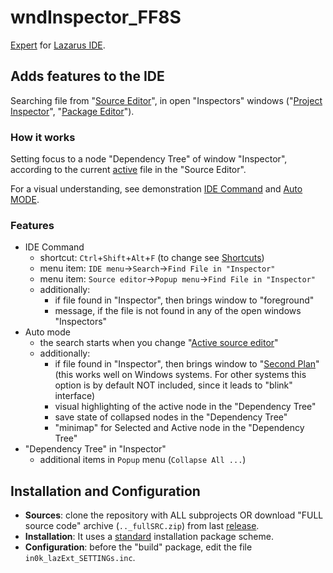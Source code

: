 # wndInspector_FF8S

[Expert](D1) for [Lazarus IDE](D2).

## Adds features to the IDE
  Searching file from "[Source Editor](0)", in open "Inspectors" windows
  ("[Project Inspector](1)", "[Package Editor](2)").

### How it works

  Setting focus to a node "Dependency Tree" of window "Inspector", 
  according to the current [active](3) file in the "Source Editor".

  For a visual understanding, see demonstration 
  [IDE Command](https://github.com/in0k-LazarusIDE-plugins/in0k_LazIdeEXT_wndInspector_FF8S/wiki/Animation-'IDE-command')
  and
  [Auto MODE](https://github.com/in0k-LazarusIDE-plugins/in0k_LazIdeEXT_wndInspector_FF8S/wiki/Animation-'Auto-MODE').


### Features

* IDE Command
  - shortcut: `Ctrl`+`Shift`+`Alt`+`F` (to change see [Shortcuts](4))
  - menu item: `IDE menu`->`Search`->`Find File in "Inspector"`
  - menu item: `Source editor`->`Рopup menu`->`Find File in "Inspector"`
  - additionally:
    + if file found in "Inspector", then brings window to "foreground" 
    + message, if the file is not found in any of the open windows "Inspectors"
* Auto mode
   - the search starts when you change "[Active source editor](3)"
   - additionally:
     + if file found in "Inspector", then brings window to 
       "[Second Plan](https://github.com/in0k-src/in0k-bringToSecondPlane)"
       (this works well on Windows systems. For other systems this option is by default NOT included, since it leads to "blink" interface)
     + visual highlighting of the active node in the "Dependency Tree"
     + save state of collapsed nodes in the "Dependency Tree"
     + "minimap" for Selected and Active node in the "Dependency Tree"
* "Dependency Tree" in "Inspector"
  + additional items in `Рopup` menu (`Collapse All ...`)

## Installation and Configuration
* **Sources**: clone the repository with ALL subprojects OR 
  download "FULL source code" archive (`.._fullSRC.zip`) from last [release](https://github.com/in0k-LazarusIDE-plugins/in0k_LazIdeEXT_wndInspector_FF8S/releases).
* **Installation**: It uses a [standard](I0) installation package scheme. 
* **Configuration**: before the "build" package, edit the file `in0k_lazExt_SETTINGs.inc`.

[D1]: http://wiki.lazarus.freepascal.org/Extending_the_IDE#Overview
[D2]: http://www.lazarus-ide.org/ 
[I0]: http://wiki.freepascal.org/Install_Packages#Adding_known_packages
[ 0]: http://wiki.freepascal.org/IDE_Window:_Source_Editor
[ 1]: http://wiki.freepascal.org/IDE_Window:_Project_Inspector
[ 2]: http://wiki.freepascal.org/IDE_Window:_Package_Editor
[ 3]: http://wiki.freepascal.org/Extending_the_IDE#Active_source_editor
[ 4]: http://wiki.freepascal.org/Lazarus_IDE_Shortcuts
